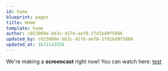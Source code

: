 ```yaml
---
id: home
blueprint: pages
title: Home
template: home
author: c023909e-bb3c-417d-aef8-1fd1bd9f5886
updated_by: c023909e-bb3c-417d-aef8-1fd1bd9f5886
updated_at: 1672143556
---
```

We're making a **screencast** right now! You can watch here: [test](https://youtube.pt)